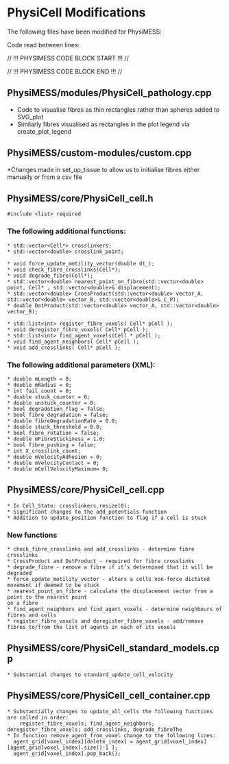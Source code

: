 # PhysiCell Modifications
The following files have been modified for PhysiMESS:

Code read between lines:

// !!! PHYSIMESS CODE BLOCK START !!! //

// !!! PHYSIMESS CODE BLOCK END !!! //


## PhysiMESS/modules/PhysiCell_pathology.cpp
* Code to visualise fibres as thin rectangles rather than spheres added to SVG_plot
* Similarly fibres visualised as rectangles in the plot legend via create_plot_legend

## PhysiMESS/custom-modules/custom.cpp
*Changes made in set_up_tissue to allow us to initialise fibres either manually or from a csv file 

## PhysiMESS/core/PhysiCell_cell.h

    #include <list> required 

### The following additional functions:

    * std::vector<Cell*> crosslinkers;
    * std::vector<double> crosslink_point;

    * void force_update_motility_vector(double dt_);
    * void check_fibre_crosslinks(Cell*);
    * void degrade_fibre(Cell*);
    * std::vector<double> nearest_point_on_fibre(std::vector<double> point, Cell* , std::vector<double>& displacement);
    * std::vector<double> CrossProduct(std::vector<double> vector_A, std::vector<double> vector_B, std::vector<double>& C_P);
    * double DotProduct(std::vector<double> vector_A, std::vector<double> vector_B);

    * std::list<int> register_fibre_voxels( Cell* pCell );
    * void deregister_fibre_voxels( Cell* pCell );
    * std::list<int> find_agent_voxels(Cell * pCell );
    * void find_agent_neighbors( Cell* pCell );
    * void add_crosslinks( Cell* pCell );

### The following additional parameters (XML):

    * double mLength = 0; 
    * double mRadius = 0; 
    * int fail_count = 0;
    * double stuck_counter = 0;
    * double unstuck_counter = 0;
    * bool degradation_flag = false;
    * bool fibre_degradation = false;
    * double fibreDegradationRate = 0.0;
    * double stuck_threshold = 0.0;
    * bool fibre_rotation = false;
    * double mFibreStickiness = 1.0;
    * bool fibre_pushing = false;
    * int X_crosslink_count;
    * double mVelocityAdhesion = 0;
    * double mVelocityContact = 0;
    * double mCellVelocityMaximum= 0;

## PhysiMESS/core/PhysiCell_cell.cpp

    * In Cell_State: crosslinkers.resize(0);
    * Significant changes to the add_potentials function 
    * Addition to update_position function to flag if a cell is stuck 
    
### New functions 
    * check_fibre_crosslinks and add_crosslinks - determine fibre crosslinks
    * CrossProduct and DotProduct - required for fibre crosslinks
    * degrade_fibre - remove a fibre if it’s determined that it will be degraded 
    * force_update_motility_vector - alters a cells non-force dictated movement if deemed to be stuck 
    * nearest_point_on_fibre - calculate the displacement vector from a point to the nearest point  
    on a fibre
    * find_agent_neighbors and find_agent_voxels - determine neighbours of fibres and cells 
    * register_fibre_voxels and deregister_fibre_voxels - add/remove fibres to/from the list of agents in each of its voxels


## PhysiMESS/core/PhysiCell_standard_models.cpp

    * Substantial changes to standard_update_cell_velocity 

## PhysiMESS/core/PhysiCell_cell_container.cpp

    * Substantially changes to update_all_cells the following functions are called in order: 
        register_fibre_voxels; find_agent_neighbors; deregister_fibre_voxels; add_crosslinks, degrade_fibreThe 
    * In function remove_agent_from_voxel change to the following lines:       
      agent_grid[voxel_index][delete_index] = agent_grid[voxel_index][agent_grid[voxel_index].size()-1 ];
      agent_grid[voxel_index].pop_back();


